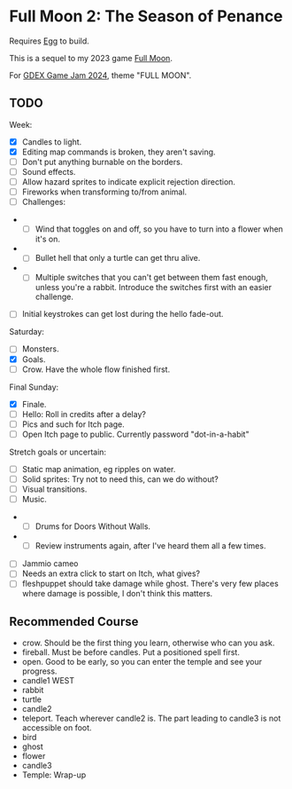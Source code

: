 # Full Moon 2: The Season of Penance

Requires [Egg](https://github.com/aksommerville/egg) to build.

This is a sequel to my 2023 game [Full Moon](https://github.com/aksommerville/fullmoon4).

For [GDEX Game Jam 2024](https://itch.io/jam/gdex-game-jam-2024), theme "FULL MOON".

## TODO

Week:
- [x] Candles to light.
- [x] Editing map commands is broken, they aren't saving.
- [ ] Don't put anything burnable on the borders.
- [ ] Sound effects.
- [ ] Allow hazard sprites to indicate explicit rejection direction.
- [ ] Fireworks when transforming to/from animal.
- [ ] Challenges:
- - [ ] Wind that toggles on and off, so you have to turn into a flower when it's on.
- - [ ] Bullet hell that only a turtle can get thru alive.
- - [ ] Multiple switches that you can't get between them fast enough, unless you're a rabbit. Introduce the switches first with an easier challenge.
- [ ] Initial keystrokes can get lost during the hello fade-out.

Saturday:
- [ ] Monsters.
- [x] Goals.
- [ ] Crow. Have the whole flow finished first.

Final Sunday:
- [x] Finale.
- [ ] Hello: Roll in credits after a delay?
- [ ] Pics and such for Itch page.
- [ ] Open Itch page to public. Currently password "dot-in-a-habit"

Stretch goals or uncertain:
- [ ] Static map animation, eg ripples on water.
- [ ] Solid sprites: Try not to need this, can we do without?
- [ ] Visual transitions.
- [ ] Music.
- - [ ] Drums for Doors Without Walls.
- - [ ] Review instruments again, after I've heard them all a few times.
- [ ] Jammio cameo
- [ ] Needs an extra click to start on Itch, what gives?
- [ ] fleshpuppet should take damage while ghost. There's very few places where damage is possible, I don't think this matters.

## Recommended Course

- crow. Should be the first thing you learn, otherwise who can you ask.
- fireball. Must be before candles. Put a positioned spell first.
- open. Good to be early, so you can enter the temple and see your progress.
- candle1 WEST
- rabbit
- turtle
- candle2
- teleport. Teach wherever candle2 is. The part leading to candle3 is not accessible on foot.
- bird
- ghost
- flower
- candle3
- Temple: Wrap-up

